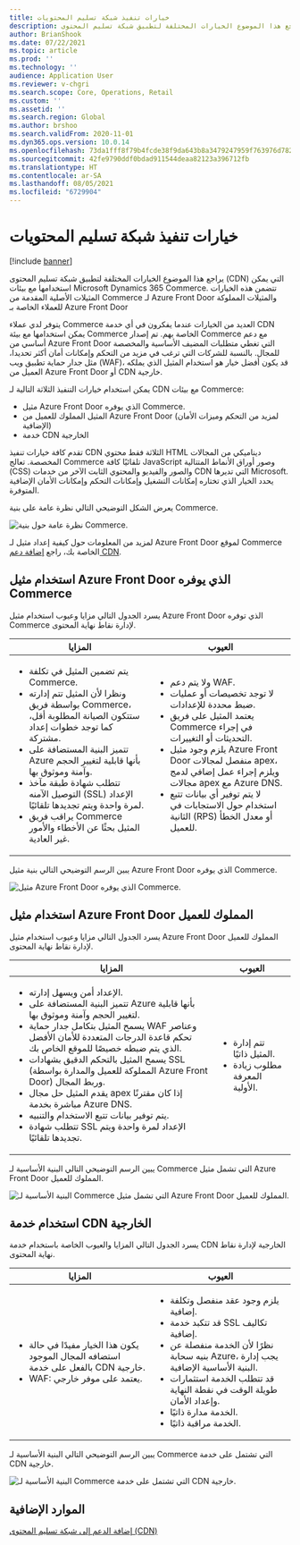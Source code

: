 ```yaml
---
title: خيارات تنفيذ شبكة تسليم المحتويات
description: يراجع هذا الموضوع الخيارات المختلفة لتطبيق شبكة تسليم المحتوى (CDN) التي يمكن استخدامها مع بيئات Microsoft Dynamics 365 Commerce. تتضمن هذه الخيارات المثيلات الأصلية المقدمة من Commerce لـ Azure Front Door والمثيلات المملوكة للعملاء الخاصة بـ Azure Front Door
author: BrianShook
ms.date: 07/22/2021
ms.topic: article
ms.prod: ''
ms.technology: ''
audience: Application User
ms.reviewer: v-chgri
ms.search.scope: Core, Operations, Retail
ms.custom: ''
ms.assetid: ''
ms.search.region: Global
ms.author: brshoo
ms.search.validFrom: 2020-11-01
ms.dyn365.ops.version: 10.0.14
ms.openlocfilehash: 73da1fff8f79b4fcde38f9da643b8a3479247959f763976d782279e4e2af7a33
ms.sourcegitcommit: 42fe9790ddf0bdad911544deaa82123a396712fb
ms.translationtype: HT
ms.contentlocale: ar-SA
ms.lasthandoff: 08/05/2021
ms.locfileid: "6729904"
---
```

# <a name="content-delivery-network-implementation-options"></a>خيارات تنفيذ شبكة تسليم المحتويات

[!include [banner](includes/banner.md)]

يراجع هذا الموضوع الخيارات المختلفة لتطبيق شبكة تسليم المحتوى (CDN) التي يمكن استخدامها مع بيئات Microsoft Dynamics 365 Commerce. تتضمن هذه الخيارات المثيلات الأصلية المقدمة من Commerce لـ Azure Front Door والمثيلات المملوكة للعملاء الخاصة بـ Azure Front Door

يتوفر لدي عملاء Commerce العديد من الخيارات عندما يفكرون في أي خدمة CDN يمكن استخدامها مع بيئة Commerce الخاصة بهم. تم إصدار Commerce مع دعم أساسي من Azure Front Door التي تغطي متطلبات المضيف الأساسية والمخصصة للمجال. بالنسبة للشركات التي ترغب في مزيد من التحكم وإمكانات أمان أكثر تحديدا، مثل جدار حماية تطبيق ويب (WAF)، قد يكون أفضل خيار هو استخدام المثيل الذي يملكه العميل من Azure Front Door أو CDN خارجية.

يمكن استخدام خيارات التنفيذ الثلاثة التالية لـ CDN مع بيئات Commerce:

- مثيل Azure Front Door الذي يوفره Commerce.
- المثيل المملوك للعميل من Azure Front Door (لمزيد من التحكم وميزات الأمان الإضافية)
- خدمة CDN الخارجية

تقدم كافة خيارات تنفيذ CDN الثلاثة فقط محتوي HTML ديناميكي من المجالات المخصصة. تعالج Commerce تلقائيًا كافة JavaScript وصور أوراق الأنماط المتتالية (CSS) والصور والفيديو والمحتوي الثابت الآخر من خدمات CDN التي تديرها Microsoft. يحدد الخيار الذي تختاره إمكانات التشغيل وإمكانات التحكم وإمكانات الأمان الإضافية المتوفرة.

يعرض الشكل التوضيحي التالي نظرة عامة على بنية Commerce.

![نظرة عامة حول بنية Commerce.](media/Commerce_CDN-Option_ComparisonModels.png)

لمزيد من المعلومات حول كيفية إعداد مثيل لـ Azure Front Door لموقع Commerce الخاصة بك، راجع [إضافة دعم CDN](add-cdn-support.md).

## <a name="use-the-commerce-provided-azure-front-door-instance"></a>استخدام مثيل Azure Front Door الذي يوفره Commerce

يسرد الجدول التالي مزايا وعيوب استخدام مثيل Azure Front Door الذي توفره Commerce لإدارة نقاط نهاية المحتوى.

| المزايا | العيوب |
|------|------|
| <ul><li>يتم تضمين المثيل في تكلفة Commerce.</li><li>ونظرا لأن المثيل تتم إدارته بواسطة فريق Commerce، ستتكون الصيانة المطلوبة أقل، كما توجد خطوات إعداد مشتركة.</li><li>تتميز البنية المستضافة على Azure بأنها قابلية لتغيير الحجم وآمنة وموثوق بها.</li><li>تتطلب شهادة طبقة مآخذ التوصيل الآمنه (SSL) الإعداد لمرة واحدة ويتم تجديدها تلقائيًا.</li><li>يراقب فريق Commerce المثيل بحثًا عن الأخطاء والأمور غير العادية.</li></ul> | <ul><li>ولا يتم دعم WAF.</li><li>لا توجد تخصيصات أو عمليات ضبط محددة للإعدادات.</li><li>يعتمد المثيل على فريق Commerce في إجراء التحديثات أو التغييرات.</li><li>يلزم وجود مثيل Azure Front Door منفصل لمجالات apex، ويلزم إجراء عمل إضافي لدمج مجالات apex مع Azure DNS.</li><li>لا يتم توفير أي بيانات تتبع استخدام حول الاستجابات في الثانية (RPS) أو معدل الخطأ للعميل.</li></ul> |

يبين الرسم التوضيحي التالي بنية مثيل Azure Front Door الذي يوفره Commerce.

![مثيل Azure Front Door الذي يوفره Commerce.](media/Commerce_CDN-Option_CommerceFrontDoor.png)

## <a name="use-a-customer-owned-azure-front-door-instance"></a>استخدام مثيل Azure Front Door المملوك للعميل

يسرد الجدول التالي مزايا وعيوب استخدام مثيل Azure Front Door المملوك للعميل لإدارة نقاط نهاية المحتوى.

| المزايا | العيوب |
|------|------|
| <ul><li>الإعداد أمن ويسهل إدارته.</li><li>تتميز البنية المستضافة على Azure بأنها قابلية لتغيير الحجم وآمنة وموثوق بها.</li><li>يسمح المثيل بتكامل جدار حماية WAF وعناصر تحكم قاعدة الدرجات المتعددة للأمان الأفضل الذي يتم ضبطه خصيصًا للموقع الخاص بك.</li><li>يسمح المثيل بالتحكم الدقيق بشهادات SSL (المملوكة للعميل والمدارة بواسطة Azure Front Door) وربط المجال.</li><li>يقدم المثيل حل مجال apex إذا كان مقترنًا مباشرة بخدمة Azure DNS.</li><li>يتم توفير بيانات تتبع الاستخدام والتنبيه.</li><li>تتطلب شهادة SSL الإعداد لمرة واحدة ويتم تجديدها تلقائيًا.</li></ul> | <ul><li>تتم إدارة المثيل ذاتيًا.</li><li>مطلوب زيادة المعرفة الأولية.</li></ul> |

يبين الرسم التوضيحي التالي البنية الأساسية لـ Commerce التي تشمل مثيل Azure Front Door المملوك للعميل.

![البنية الأساسية لـ Commerce التي تشمل مثيل Azure Front Door المملوك للعميل.](media/Commerce_CDN-Option_CustomerOwnedAzureFrontDoor.png)

## <a name="use-an-external-cdn-service"></a>استخدام خدمة CDN الخارجية

يسرد الجدول التالي المزايا والعيوب الخاصة باستخدام خدمة CDN الخارجية لإدارة نقاط نهاية المحتوى.

| المزايا | العيوب |
|------|------|
| <ul><li>يكون هذا الخيار مفيدًا في حالة استضافه المجال الموجود بالفعل على خدمة CDN خارجية.</li><li>WAF: يعتمد على موفر خارجي.</li></ul> | <ul><li>يلزم وجود عقد منفصل وتكلفة إضافية.</li><li>قد تتكبد خدمة SSL تكاليف إضافية.</li><li>نظرًا لأن الخدمة منفصلة عن بنيه سحابة Azure، يجب إدارة البنية الأساسية الإضافية.</li><li>قد تتطلب الخدمة استثمارات طويلة الوقت في نقطة النهاية وإعداد الأمان.</li><li>الخدمة مدارة ذاتيًا.</li><li>الخدمة مراقبة ذاتيًا.</li></ul> |

يبين الرسم التوضيحي التالي البنية الأساسية لـ Commerce التي تشتمل على خدمة CDN خارجية.

![البنية الأساسية لـ Commerce التي تشتمل على خدمة CDN خارجية.](media/Commerce_CDN-Option_ExternalFrontDoor.png)

## <a name="additional-resources"></a>الموارد الإضافية

[إضافة الدعم إلى شبكة تسليم المحتوى (CDN)](add-cdn-support.md)
